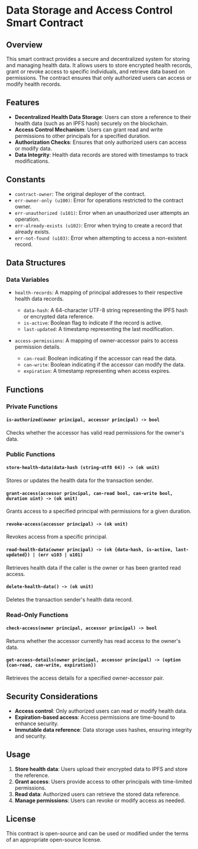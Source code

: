 # Data Storage and Access Control Smart Contract

## Overview
This smart contract provides a secure and decentralized system for storing and managing health data. It allows users to store encrypted health records, grant or revoke access to specific individuals, and retrieve data based on permissions. The contract ensures that only authorized users can access or modify health records.

## Features
- **Decentralized Health Data Storage**: Users can store a reference to their health data (such as an IPFS hash) securely on the blockchain.
- **Access Control Mechanism**: Users can grant read and write permissions to other principals for a specified duration.
- **Authorization Checks**: Ensures that only authorized users can access or modify data.
- **Data Integrity**: Health data records are stored with timestamps to track modifications.

## Constants
- `contract-owner`: The original deployer of the contract.
- `err-owner-only (u100)`: Error for operations restricted to the contract owner.
- `err-unauthorized (u101)`: Error when an unauthorized user attempts an operation.
- `err-already-exists (u102)`: Error when trying to create a record that already exists.
- `err-not-found (u103)`: Error when attempting to access a non-existent record.

## Data Structures
### Data Variables
- `health-records`: A mapping of principal addresses to their respective health data records.
  - `data-hash`: A 64-character UTF-8 string representing the IPFS hash or encrypted data reference.
  - `is-active`: Boolean flag to indicate if the record is active.
  - `last-updated`: A timestamp representing the last modification.

- `access-permissions`: A mapping of owner-accessor pairs to access permission details.
  - `can-read`: Boolean indicating if the accessor can read the data.
  - `can-write`: Boolean indicating if the accessor can modify the data.
  - `expiration`: A timestamp representing when access expires.

## Functions
### Private Functions
#### `is-authorized(owner principal, accessor principal) -> bool`
Checks whether the accessor has valid read permissions for the owner's data.

### Public Functions
#### `store-health-data(data-hash (string-utf8 64)) -> (ok unit)`
Stores or updates the health data for the transaction sender.

#### `grant-access(accessor principal, can-read bool, can-write bool, duration uint) -> (ok unit)`
Grants access to a specified principal with permissions for a given duration.

#### `revoke-access(accessor principal) -> (ok unit)`
Revokes access from a specific principal.

#### `read-health-data(owner principal) -> (ok {data-hash, is-active, last-updated}) | (err u103 | u101)`
Retrieves health data if the caller is the owner or has been granted read access.

#### `delete-health-data() -> (ok unit)`
Deletes the transaction sender's health data record.

### Read-Only Functions
#### `check-access(owner principal, accessor principal) -> bool`
Returns whether the accessor currently has read access to the owner's data.

#### `get-access-details(owner principal, accessor principal) -> (option {can-read, can-write, expiration})`
Retrieves the access details for a specified owner-accessor pair.

## Security Considerations
- **Access control**: Only authorized users can read or modify health data.
- **Expiration-based access**: Access permissions are time-bound to enhance security.
- **Immutable data reference**: Data storage uses hashes, ensuring integrity and security.

## Usage
1. **Store health data**: Users upload their encrypted data to IPFS and store the reference.
2. **Grant access**: Users provide access to other principals with time-limited permissions.
3. **Read data**: Authorized users can retrieve the stored data reference.
4. **Manage permissions**: Users can revoke or modify access as needed.

## License
This contract is open-source and can be used or modified under the terms of an appropriate open-source license.

